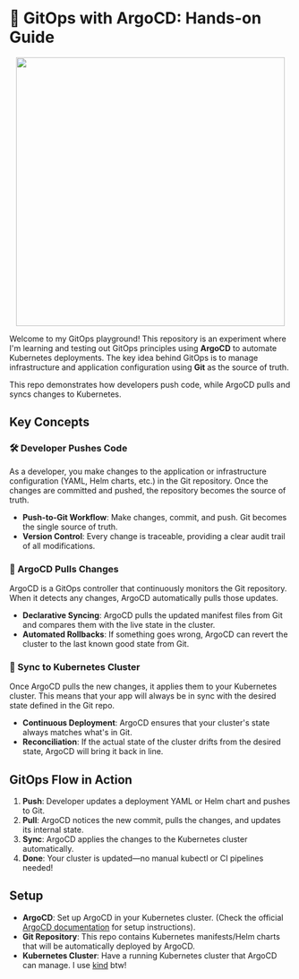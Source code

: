 # 🚀 GitOps with ArgoCD: Hands-on Guide

<p align="center">
  <img src="https://openkruise.io/assets/images/argocd-9b2263b3527910a6a839509239e3ebbf.jpeg" width="480"/>
</p>

Welcome to my GitOps playground! This repository is an experiment where I'm learning and testing out GitOps principles using **ArgoCD** to automate Kubernetes deployments. The key idea behind GitOps is to manage infrastructure and application configuration using **Git** as the source of truth.

This repo demonstrates how developers push code, while ArgoCD pulls and syncs changes to Kubernetes.

## Key Concepts

### 🛠️ Developer Pushes Code

As a developer, you make changes to the application or infrastructure configuration (YAML, Helm charts, etc.) in the Git repository. Once the changes are committed and pushed, the repository becomes the source of truth.

- **Push-to-Git Workflow**: Make changes, commit, and push. Git becomes the single source of truth.
- **Version Control**: Every change is traceable, providing a clear audit trail of all modifications.

### 🔄 ArgoCD Pulls Changes

ArgoCD is a GitOps controller that continuously monitors the Git repository. When it detects any changes, ArgoCD automatically pulls those updates.

- **Declarative Syncing**: ArgoCD pulls the updated manifest files from Git and compares them with the live state in the cluster.
- **Automated Rollbacks**: If something goes wrong, ArgoCD can revert the cluster to the last known good state from Git.

### 🚢 Sync to Kubernetes Cluster

Once ArgoCD pulls the new changes, it applies them to your Kubernetes cluster. This means that your app will always be in sync with the desired state defined in the Git repo.

- **Continuous Deployment**: ArgoCD ensures that your cluster's state always matches what's in Git.
- **Reconciliation**: If the actual state of the cluster drifts from the desired state, ArgoCD will bring it back in line.

## GitOps Flow in Action

1. **Push**: Developer updates a deployment YAML or Helm chart and pushes to Git.
2. **Pull**: ArgoCD notices the new commit, pulls the changes, and updates its internal state.
3. **Sync**: ArgoCD applies the changes to the Kubernetes cluster automatically.
4. **Done**: Your cluster is updated—no manual kubectl or CI pipelines needed!

## Setup

- **ArgoCD**: Set up ArgoCD in your Kubernetes cluster. (Check the official [ArgoCD documentation](https://argo-cd.readthedocs.io/en/stable/) for setup instructions).
- **Git Repository**: This repo contains Kubernetes manifests/Helm charts that will be automatically deployed by ArgoCD.
- **Kubernetes Cluster**: Have a running Kubernetes cluster that ArgoCD can manage. I use [kind](https://kind.sigs.k8s.io/) btw!
